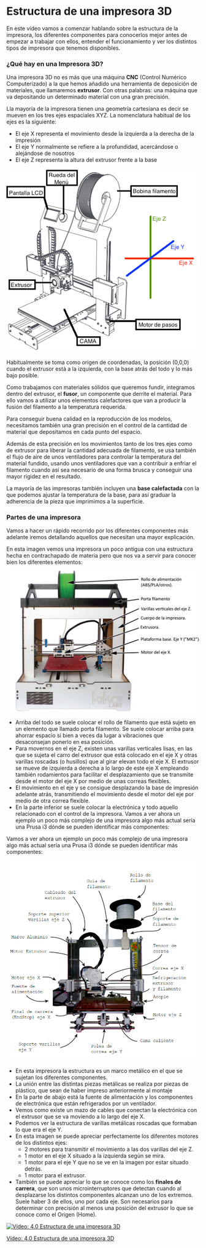 # Estructura de una impresora 3D

En este vídeo vamos a comenzar hablando sobre la estructura de la impresora, los diferentes componentes para conocerlos mejor antes de empezar a trabajar con ellos, entender el funcionamiento y ver los distintos tipos de impresora que tenemos disponibles.



### ¿Qué hay en una Impresora 3D?

Una impresora 3D no es más que una máquina **CNC** (Control Numérico Computerizado) a la que hemos añadido una herramienta de deposición de materiales, que llamaremos **extrusor**. Con otras palabras: una máquina que va depositando un determinado material con una gran precisión. 

Lla mayoría de la impresora tienen una geometría cartesiana es decir se mueven en los tres ejes espaciales XYZ. La nomenclatura habitual de los ejes es la siguiente:

* El eje X representa el movimiento desde la izquierda a la derecha de la impresión
* El eje Y normalmente se refiere a la profundidad,  acercándose o alejándose de nosotros
* El eje Z representa la altura del extrusor frente a la base

![Ejes de la impresora](./images/EjesImpresora.png)

Habitualmente se toma como origen de coordenadas, la posición (0,0,0) cuando el extrusor está a la izquierda, con la base atrás del todo y lo más bajo posible.

Como trabajamos con materiales sólidos que queremos fundir, integramos dentro del extrusor, el **fusor**, un componente que derrite el material. Para ello vamos a utilizar unos elementos calefactores que van a producir la fusión del filamento a la temperatura requerida.

Para conseguir buena calidad en la reproducción de los modelos, necesitamos también una gran precisión en el control de la cantidad de material que depositamos en cada punto del espacio.

Además de esta precisión en los movimientos tanto de los tres ejes como de extrusor para liberar la cantidad adecuada de filamento, se usa también el flujo de aire de unos ventiladores para controlar la temperatura del material fundido, usando unos ventiladores que van a contribuir a enfriar el filamento cuando así sea necesario de una forma brusca y  conseguir una mayor rigidez en el resultado.

La mayoría de las impresoras también incluyen  una **base calefactada** con la que podemos ajustar la temperatura de la base, para así graduar la adherencia de la pieza que imprimimos a la superficie.

### Partes de una impresora

Vamos a hacer un rápido recorrido por los diferentes componentes más adelante iremos detallando aquellos que necesitan una mayor explicación.

En esta  imagen vemos una impresora un poco antigua con una estructura hecha en contrachapado de materia pero que nos va a servir para conocer bien los diferentes elementos:

![Impresora 3D](./images/kikai1253.jpg)

* Arriba del todo se suele colocar el rollo de filamento que está sujeto en un elemento que llamado porta filamento.  Se suele colocar arriba para ahorrar espacio si bien a veces da lugar a vibraciones que desaconsejan ponerlo en esa posición. 
* Para movernos en el eje Z, existen unas varillas verticales lisas, en las que se sujeta el carro del extrusor que está colocado en el eje X y otras varillas roscadas (o husillos) que al girar elevan todo el eje X.  El extrusor se mueve de izquierda a derecha a lo largo de este eje X empleando también rodamientos para facilitar el desplazamiento  que se transmite desde el motor  del eje X  por medio de unas correas flexibles.
*  El movimiento en el eje y  se consigue desplazando la base de impresión adelante atrás,  transmitiendo el movimiento desde el motor del eje por medio de otra correa flexible.
*  En la parte inferior se suele colocar la electrónica y todo aquello relacionado con el control de la impresora.
Vamos a ver ahora un ejemplo un poco más complejo de una impresora algo más actual sería una Prusa i3 dónde se pueden identificar más componentes:

Vamos a ver ahora un ejemplo un poco más complejo de una impresora algo más actual sería una Prusa i3 dónde se pueden identificar más componentes:

![Prusa i3](./images/prusai3.png)


* En esta impresora la estructura es un marco metálico en el que se sujetan los diferentes componentes. 
* La unión entre las distintas piezas metálicas se realiza por piezas de plástico,  que sean de haber impreso anteriormente al montaje
* En la parte de abajo está la fuente de alimentación y los componentes de electrónica que están refrigerados por un ventilador.
* Vemos como existe un mazo de cables que conectan la electrónica con el extrusor que se va moviendo a lo largo del eje X.
* Podemos ver la estructura de varillas metálicas roscadas que formaban lo que era el eje Y.
* En esta imagen se puede apreciar perfectamente los diferentes motores de los distintos ejes:
	*  2 motores para  transmitir el movimiento a las dos varillas del eje Z.
	* 1 motor en el eje X situado a la izquierda según se mira.
    * 1 motor para el eje Y que no se ve en la imagen por estar situado detrás.
	* 1  motor para el extrusor.
* También se puede apreciar lo que se conoce como los **finales de carrera**, que son unos microinterruptores que detectan cuando al desplazarse los distintos componentes alcanzan uno de los extremos. Suele haber 3 de ellos, uno por cada eje. Son necesarios para determinar con precisión al menos una posición del extrusor lo que se conoce como el Origen (Home). 

[![Vídeo: 4.0 Estructura de una impresora 3D](https://img.youtube.com/vi/6aQbd-1SY_8/0.jpg)](https://drive.google.com/file/d/116X4DcQJ9mKGwxkV8uY6HhCGbkMwwe8_/view?usp=sharing)


[Vídeo: 4.0 Estructura de una impresora 3D](https://drive.google.com/file/d/116X4DcQJ9mKGwxkV8uY6HhCGbkMwwe8_/view?usp=sharing)

